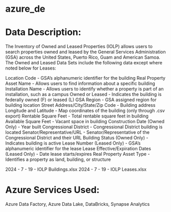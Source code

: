 # azure_de

# Data Description:
The Inventory of Owned and Leased Properties (IOLP) allows users to search properties owned and leased by the General Services Administration (GSA) across the United States, Puerto Rico, Guam and American Samoa.
The Owned and Leased Data Sets include the following data except where noted below for Leases:

Location Code - GSA’s alphanumeric identifier for the building
Real Property Asset Name - Allows users to find information about a specific building
Installation Name - Allows users to identify whether a property is part of an installation, such as a campus
Owned or Leased - Indicates the building is federally owned (F) or leased (L)
GSA Region - GSA assigned region for building location
Street Address/City/State/Zip Code - Building address
Longitude and Latitude - Map coordinates of the building (only through .csv export)
Rentable Square Feet - Total rentable square feet in building
Available Square Feet - Vacant space in building
Construction Date (Owned Only) - Year built
Congressional District - Congressional District building is located
Senator/Representative/URL - Senator/Representative of the Congressional District and their URL
Building Status (Owned Only) - Indicates building is active
Lease Number (Leased Only) - GSA’s alphanumeric identifier for the lease
Lease Effective/Expiration Dates (Leased Only) - Date lease starts/expires
Real Property Asset Type - Identifies a property as land, building, or structure

2024 - 7 - 19 - IOLP Buildings.xlsx
2024 - 7 - 19 - IOLP Leases.xlsx

# Azure Services Used:
Azure Data Factory, Azure Data Lake, DataBricks, Synapse Analytics
